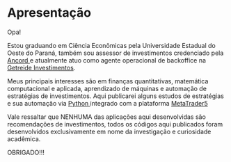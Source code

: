 # Apresentação

Opa!

Estou graduando em Ciência Econômicas pela Universidade Estadual do Oeste do Paraná, também sou assessor de investimentos credenciado pela <a href = "https://certpessoas.fgv.br/ancord/"> Ancord </a> e atualmente atuo como agente operacional de backoffice na <a href="https://www.gtrd.com.br/">Getreide Investimentos</a>.

Meus principais interesses são em finanças quantitativas, matemática computacional e aplicada, aprendizado de máquinas e automação de estratégias de investimentos. Aqui publicarei alguns estudos de estratégias e sua automação via <a href= "https://www.python.org/"> Python </a> integrado com a plataforma <a href="https://www.metatrader5.com/pt"> MetaTrader5</a>

Vale ressaltar que NENHUMA das aplicações aqui desenvolvidas são recomendações de investimentos, todos os códigos aqui publicados foram desenvolvidos exclusivamente em nome da investigação e curiosidade acadêmica.

OBRIGADO!!!
